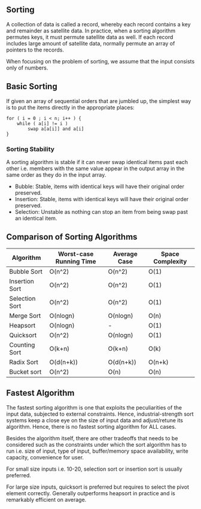 ## Sorting

A collection of data is called a record, whereby each record contains a key and remainder as satellite data. In practice, when a sorting algorithm permutes keys, it must permute satellite data as well. If each record includes large amount of satellite data, normally permute an array of pointers to the records.

When focusing on the problem of sorting, we assume that the input consists only of numbers.

## Basic Sorting

If given an array of sequential orders that are jumbled up, the simplest way is to put the items directly in the appropriate places:

```
for ( i = 0 ; i < n; i++ ) {
    while ( a[i] != i )
        swap a[a[i]] and a[i]
}
```

### Sorting Stability

A sorting algorithm is stable if it can never swap identical items past each other i.e. members with the same value appear in the output array in the same order as they do in the input array.

- Bubble: Stable, items with identical keys will have their original order preserved.
- Insertion: Stable, items with identical keys will have their original order preserved.
- Selection: Unstable as nothing can stop an item from being swap past an identical item.

## Comparison of Sorting Algorithms

| Algorithm      | Worst-case Running Time | Average Case | Space Complexity |
| -------------- | ----------------------- | ------------ | ---------------- |
| Bubble Sort    | O(n^2)                  | O(n^2)       | O(1)             |
| Insertion Sort | O(n^2)                  | O(n^2)       | O(1)             |
| Selection Sort | O(n^2)                  | O(n^2)       | O(1)             |
| Merge Sort     | O(nlogn)                | O(nlogn)     | O(n)             |
| Heapsort       | O(nlogn)                | -            | O(1)             |
| Quicksort      | O(n^2)                  | O(nlogn)     | O(1)             |
| Counting Sort  | O(k+n)                  | O(k+n)       | O(k)             |
| Radix Sort     | O(d(n+k))               | O(d(n+k))    | O(n+k)           |
| Bucket sort    | O(n^2)                  | O(n)         | O(n)             |

## Fastest Algorithm

The fastest sorting algorithm is one that exploits the peculiarities of the input data, subjected to external constraints. Hence, industrial-strength sort systems keep a close eye on the size of input data and adjust/retune its algorithm. Hence, there is no fastest sorting algorithm for ALL cases.

Besides the algorithm itself, there are other tradeoffs that needs to be considered such as the constraints under which the sort algorithm has to run i.e. size of input, type of input, buffer/memory space availability, write capacity, convenience for user.

For small size inputs i.e. 10-20, selection sort or insertion sort is usually preferred.

For large size inputs, quicksort is preferred but requires to select the pivot element correctly. Generally outperforms heapsort in practice and is remarkably efficient on average.
